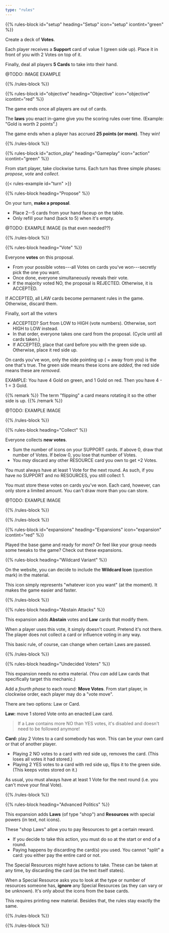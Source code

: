 ```yaml
---
type: "rules"
---
```


{{% rules-block id="setup" heading="Setup" icon="setup" icontint="green" %}}

Create a deck of **Votes**. 

Each player receives a **Support** card of value 1 (green side up). Place it in front of you with 2 Votes on top of it.

Finally, deal all players **5 Cards** to take into their hand.

@TODO: IMAGE EXAMPLE

{{% /rules-block %}}

{{% rules-block id="objective" heading="Objective" icon="objective" icontint="red" %}}

The game ends once all players are out of cards. 

The **laws** you enact in-game give you the scoring rules over time. (Example: "Gold is worth 2 points".)

The game ends when a player has accrued **25 points (or more)**. They win!

{{% /rules-block %}}

{{% rules-block id="action_play" heading="Gameplay" icon="action" icontint="green" %}}

From start player, take clockwise turns. Each turn has three simple phases: _propose_, _vote_ and _collect_.

{{< rules-example id="turn" >}}

{{% rules-block heading="Propose" %}}

On your turn, **make a proposal**.
* Place 2--5 cards from your hand faceup on the table.
* Only refill your hand (back to 5) when it's empty.

@TODO: EXAMPLE IMAGE (is that even needed??)

{{% /rules-block %}}

{{% rules-block heading="Vote" %}}

Everyone **votes** on this proposal.
* From your possible votes---all Votes on cards you've won---secretly pick the one you want.
* Once done, everyone simultaneously reveals their vote.
* If the majority voted NO, the proposal is REJECTED. Otherwise, it is ACCEPTED.

If ACCEPTED, all LAW cards become permanent rules in the game. Otherwise, discard them.

Finally, sort all the voters 
* ACCEPTED? Sort from LOW to HIGH (vote numbers). Otherwise, sort HIGH to LOW instead.
* In that order, everyone takes one card from the proposal. (Cycle until all cards taken.)
* If ACCEPTED, place that card before you with the green side up. Otherwise, place it red side up.

On cards you've won, only the side pointing up ( = away from you) is the one that's true. The green side means these icons are _added_, the red side means these are _removed_. 

EXAMPLE: You have 4 Gold on green, and 1 Gold on red. Then you have 4 - 1 = 3 Gold. 

{{% remark %}}
The term "flipping" a card means rotating it so the other side is up.
{{% /remark %}}

@TODO: EXAMPLE IMAGE

{{% /rules-block %}}

{{% rules-block heading="Collect" %}}

Everyone collects **new votes**. 
* Sum the number of icons on your SUPPORT cards. If above 0, draw that number of Votes. If below 0, you lose that number of Votes.
* You _may_ discard any other RESOURCE card you own to get +2 Votes.

You must always have at least 1 Vote for the next round. As such, if you have no SUPPORT and no RESOURCES, you still collect 1.

You must store these votes on cards you've won. Each card, however, can only store a limited amount. You can't draw more than you can store.

@TODO: EXAMPLE IMAGE

{{% /rules-block %}}

{{% /rules-block %}}

{{% rules-block id="expansions" heading="Expansions" icon="expansion" icontint="red" %}}

Played the base game and ready for more? Or feel like your group needs some tweaks to the game? Check out these expansions.

{{% rules-block heading="Wildcard Variant" %}}

On the website, you can decide to include the **Wildcard Icon** (question mark) in the material. 

This icon simply represents "whatever icon you want" (at the moment). It makes the game easier and faster.

{{% /rules-block %}}

{{% rules-block heading="Abstain Attacks" %}}

This expansion adds **Abstain** votes and **Law** cards that modify them.

When a player uses this vote, it simply doesn't count. Pretend it's not there. The player does not collect a card or influence voting in any way.

This basic rule, of course, can change when certain Laws are passed.

{{% /rules-block %}}

{{% rules-block heading="Undecided Voters" %}}

This expansion needs no extra material. (You _can_ add Law cards that specifically target this mechanic.)

Add a _fourth phase_ to each round: **Move Votes**. From start player, in clockwise order, each player may do a "vote move".

There are two options: Law or Card.

**Law:** move 1 stored Vote onto an enacted Law card.

> If a Law contains more NO than YES votes, it's disabled and doesn't need to be followed anymore!

**Card:** play 2 Votes to a card somebody has won. This can be your own card or that of another player.

* Playing 2 NO votes to a card with red side up, removes the card. (This loses all votes it had stored.)
* Playing 2 YES votes to a card with red side up, flips it to the green side. (This keeps votes stored on it.)

As usual, you must always have at least 1 Vote for the next round (i.e. you can't move your final Vote).

{{% /rules-block %}}

{{% rules-block heading="Advanced Politics" %}}

This expansion adds **Laws** (of type "shop") and **Resources** with special powers (in text, not icons).

These "shop Laws" allow you to pay Resources to get a certain reward. 
* If you decide to take this action, you must do so at the start or end of a round.
* Paying happens by discarding the card(s) you used. You cannot "split" a card: you either pay the entire card or not.

The Special Resources might have actions to take. These can be taken at any time, by discarding the card (as the text itself states).

When a Special Resource asks you to look at the type or number of resources someone has, **ignore** any Special Resources (as they can vary or be unknown). It's only about the icons from the base cards.

This requires printing new material. Besides that, the rules stay exactly the same.

{{% /rules-block %}}

{{% /rules-block %}}